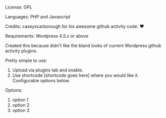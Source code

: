 License: GPL

Languages: PHP and Javascript

Credits: caseyscarborough for his awesome github activity code. :heart:

Requirements: Wordpress 4.5.x or above

Created this because didn't like the bland looks of current Wordpress github activity plugins.

Pretty simple to use:
  1. Upload via plugins tab and enable.
  2. Use shortcode [shortcode goes here] where you would like it. Configurable options below.

Options:
  1. option 1
  2. option 2
  3. option 3
